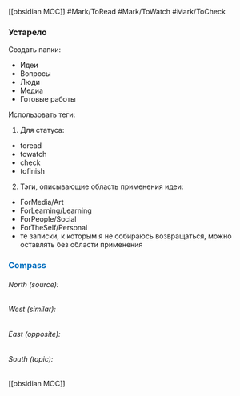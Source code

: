[[obsidian MOC]]
#Mark/ToRead #Mark/ToWatch #Mark/ToCheck
### Устарело
Создать папки:
- Идеи
- Вопросы
- Люди
- Медиа
- Готовые работы

Использовать теги:
1. Для статуса:
- toread
- towatch
- check
- tofinish
2. Тэги, описывающие область применения идеи:
- ForMedia/Art
- ForLearning/Learning
- ForPeople/Social
- ForTheSelf/Personal
- те записки, к которым я не собираюсь возвращаться, можно оставлять без области применения





### <span style="color:#0070c0">Compass</span>
###### North (source):


###### West (similar):


###### East (opposite):


###### South (topic):
[[obsidian MOC]]
